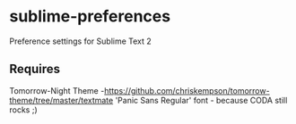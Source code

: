 sublime-preferences
===================

Preference settings for Sublime Text 2

Requires
--------
Tomorrow-Night Theme -https://github.com/chriskempson/tomorrow-theme/tree/master/textmate
'Panic Sans Regular' font - because CODA still rocks ;)